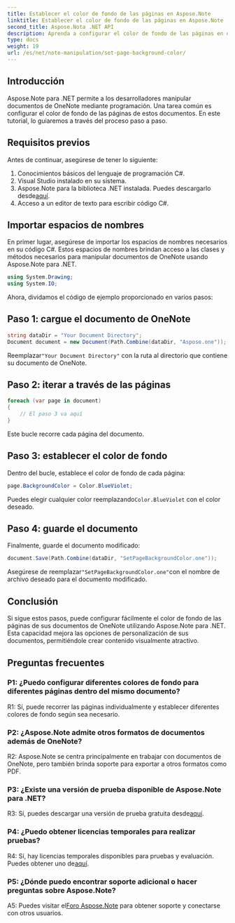```yaml
---
title: Establecer el color de fondo de las páginas en Aspose.Note
linktitle: Establecer el color de fondo de las páginas en Aspose.Note
second_title: Aspose.Nota .NET API
description: Aprenda a configurar el color de fondo de las páginas en documentos Aspose.Note utilizando el lenguaje de programación C# con una guía paso a paso.
type: docs
weight: 19
url: /es/net/note-manipulation/set-page-background-color/
---
```

## Introducción

Aspose.Note para .NET permite a los desarrolladores manipular documentos de OneNote mediante programación. Una tarea común es configurar el color de fondo de las páginas de estos documentos. En este tutorial, lo guiaremos a través del proceso paso a paso.

## Requisitos previos

Antes de continuar, asegúrese de tener lo siguiente:

1. Conocimientos básicos del lenguaje de programación C#.
2. Visual Studio instalado en su sistema.
3.  Aspose.Note para la biblioteca .NET instalada. Puedes descargarlo desde[aquí](https://releases.aspose.com/note/net/).
4. Acceso a un editor de texto para escribir código C#.

## Importar espacios de nombres

En primer lugar, asegúrese de importar los espacios de nombres necesarios en su código C#. Estos espacios de nombres brindan acceso a las clases y métodos necesarios para manipular documentos de OneNote usando Aspose.Note para .NET.

```csharp
using System.Drawing;
using System.IO;

```

Ahora, dividamos el código de ejemplo proporcionado en varios pasos:

## Paso 1: cargue el documento de OneNote

```csharp
string dataDir = "Your Document Directory";
Document document = new Document(Path.Combine(dataDir, "Aspose.one"));
```

 Reemplazar`"Your Document Directory"` con la ruta al directorio que contiene su documento de OneNote.

## Paso 2: iterar a través de las páginas

```csharp
foreach (var page in document)
{
    // El paso 3 va aquí
}
```

Este bucle recorre cada página del documento.

## Paso 3: establecer el color de fondo

Dentro del bucle, establece el color de fondo de cada página:

```csharp
page.BackgroundColor = Color.BlueViolet;
```

 Puedes elegir cualquier color reemplazando`Color.BlueViolet` con el color deseado.

## Paso 4: guarde el documento

Finalmente, guarde el documento modificado:

```csharp
document.Save(Path.Combine(dataDir, "SetPageBackgroundColor.one"));
```

 Asegúrese de reemplazar`"SetPageBackgroundColor.one"`con el nombre de archivo deseado para el documento modificado.

## Conclusión

Si sigue estos pasos, puede configurar fácilmente el color de fondo de las páginas de sus documentos de OneNote utilizando Aspose.Note para .NET. Esta capacidad mejora las opciones de personalización de sus documentos, permitiéndole crear contenido visualmente atractivo.

## Preguntas frecuentes

### P1: ¿Puedo configurar diferentes colores de fondo para diferentes páginas dentro del mismo documento?

R1: Sí, puede recorrer las páginas individualmente y establecer diferentes colores de fondo según sea necesario.

### P2: ¿Aspose.Note admite otros formatos de documentos además de OneNote?

R2: Aspose.Note se centra principalmente en trabajar con documentos de OneNote, pero también brinda soporte para exportar a otros formatos como PDF.

### P3: ¿Existe una versión de prueba disponible de Aspose.Note para .NET?

 R3: Sí, puedes descargar una versión de prueba gratuita desde[aquí](https://releases.aspose.com/).

### P4: ¿Puedo obtener licencias temporales para realizar pruebas?

 R4: Sí, hay licencias temporales disponibles para pruebas y evaluación. Puedes obtener uno de[aquí](https://purchase.aspose.com/temporary-license/).

### P5: ¿Dónde puedo encontrar soporte adicional o hacer preguntas sobre Aspose.Note?

 A5: Puedes visitar el[Foro Aspose.Note](https://forum.aspose.com/c/note/28) para obtener soporte y conectarse con otros usuarios.